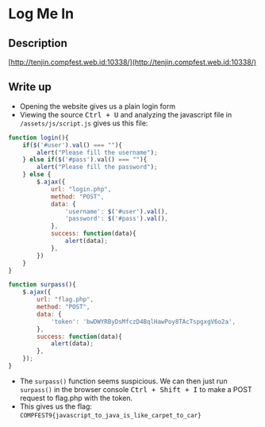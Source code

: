 Log Me In
=========

## Description
[http://tenjin.compfest.web.id:10338/](http://tenjin.compfest.web.id:10338/)

## Write up
- Opening the website gives us a plain login form
- Viewing the source <kbd>Ctrl + U</kbd> and analyzing the javascript file in `/assets/js/script.js` gives us this file:

```javascript
function login(){
	if($('#user').val() === ""){
		alert("Please fill the username");
	} else if($('#pass').val() === ""){
		alert("Please fill the password");
	} else {
		$.ajax({
			url: "login.php",
			method: "POST",
			data: {
				'username': $('#user').val(),
				'password': $('#pass').val(),
			},
			success: function(data){
				alert(data);
			},
		})
	}
}

function surpass(){
	$.ajax({
		url: "flag.php",
		method: "POST",
		data: {
			'token': 'bwDWYRByDsMfczD4BqlHawPoy8TAcTspgxgV6o2a',
		},
		success: function(data){
			alert(data);
		},
	});
}
```

- The `surpass()` function seems suspicious. We can then just run `surpass()` in the browser console <kbd>Ctrl + Shift + I</kbd> to make a POST request to flag.php with the token.
- This gives us the flag: `COMPFEST9{javascript_to_java_is_like_carpet_to_car}`
